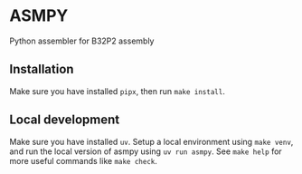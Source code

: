 # ASMPY

Python assembler for B32P2 assembly

## Installation

Make sure you have installed `pipx`, then run `make install`.

## Local development

Make sure you have installed `uv`. Setup a local environment using `make venv`, and run the local version of asmpy using `uv run asmpy`.
See `make help` for more useful commands like `make check`.
